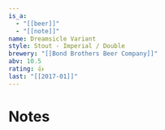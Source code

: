 ```yaml
---
is_a:
  - "[[beer]]"
  - "[[note]]"
name: Dreamsicle Variant
style: Stout - Imperial / Double
brewery: "[[Bond Brothers Beer Company]]"
abv: 10.5
rating: 👍
last: "[[2017-01]]"
---
```

# Notes

